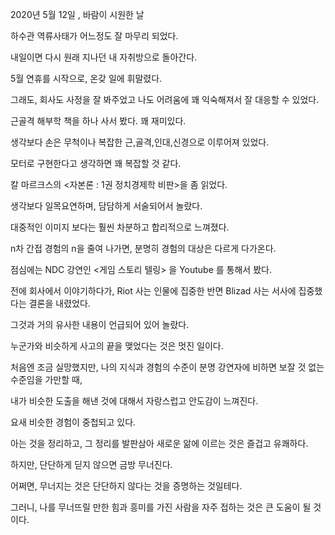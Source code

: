 2020년 5월 12일 , 바람이 시원한 날

하수관 역류사태가 어느정도 잘 마무리 되었다.

내일이면 다시 원래 지나던 내 자취방으로 돌아간다.

5월 연휴를 시작으로, 온갖 일에 휘말렸다.

그래도, 회사도 사정을 잘 봐주었고 나도 어려움에 꽤 익숙해져서 잘 대응할 수 있었다.


근골격 해부학 책을 하나 사서 봤다. 꽤 재미있다.

생각보다 손은 무척이나 복잡한 근,골격,인대,신경으로 이루어져 있었다.

모터로 구현한다고 생각하면 꽤 복잡할 것 같다.


칼 마르크스의 <자본론 : 1권 정치경제학 비판>을 좀 읽었다.

생각보다 일목요연하며, 담담하게 서술되어서 놀랐다.

대중적인 이미지 보다는 훨씬 차분하고 합리적으로 느껴졌다.

n차 간접 경험의 n을 줄여 나가면, 분명히 경험의 대상은 다르게 다가온다.


점심에는 NDC 강연인 <게임 스토리 텔링> 을 Youtube 를 통해서 봤다.

전에 회사에서 이야기하다가, Riot 사는 인물에 집중한 반면 Blizad 사는 서사에 집중했다는 결론을 내렸었다.

그것과 거의 유사한 내용이 언급되어 있어 놀랐다.

누군가와 비슷하게 사고의 끝을 맺었다는 것은 멋진 일이다.

처음엔 조금 실망했지만, 나의 지식과 경험의 수준이 분명 강연자에 비하면 보잘 것 없는 수준임을 가만할 때,

내가 비슷한 도출을 해낸 것에 대해서 자랑스럽고 안도감이 느껴진다.

요새 비슷한 경험이 중첩되고 있다.


아는 것을 정리하고, 그 정리를 발판삼아 새로운 앎에 이르는 것은 즐겁고 유쾌하다.

하지만, 단단하게 딛지 않으면 금방 무너진다.

어쩌면, 무너지는 것은 단단하지 않다는 것을 증명하는 것일테다.

그러니, 나를 무너뜨릴 만한 힘과 흥미를 가진 사람을 자주 접하는 것은 큰 도움이 될 것이다.

